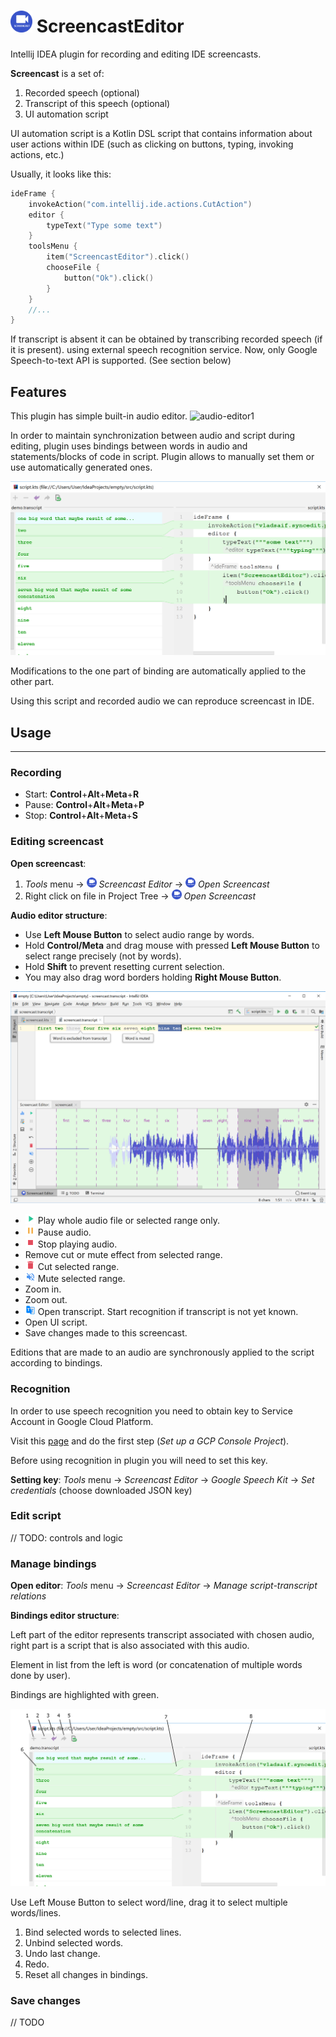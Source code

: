 # <img src="https://raw.githubusercontent.com/Recognized/ScreencastEditor/master/demo/ScreencastLogo.png" alt="drawing" width="35m"/> ScreencastEditor

Intellij IDEA plugin for recording and editing IDE screencasts.

**Screencast** is a set of:
1. Recorded speech (optional)
2. Transcript of this speech (optional)
3. UI automation script

UI automation script is a Kotlin DSL script that contains information about user actions within IDE
(such as clicking on buttons, typing, invoking actions, etc.)

Usually, it looks like this:
```kotlin
ideFrame {
    invokeAction("com.intellij.ide.actions.CutAction")
    editor {
        typeText("Type some text")
    }
    toolsMenu {
        item("ScreencastEditor").click()
        chooseFile {
            button("Ok").click()
        }
    }
    //...
}
```

If transcript is absent it can be obtained by transcribing recorded speech (if it is present).
using external speech recognition service. Now, only Google Speech-to-text API is supported. (See section below)

## Features

This plugin has simple built-in audio editor. 
![audio-editor1](https://raw.githubusercontent.com/Recognized/ScreencastEditor/master/demo/audio_editor1.gif)

In order to maintain synchronization between audio and script during editing, 
plugin uses bindings between words in audio and statements/blocks of code in script.
Plugin allows to manually set them or use automatically generated ones.

![bindings-editor](https://raw.githubusercontent.com/Recognized/ScreencastEditor/master/demo/bindings1.png)

Modifications to the one part of binding are automatically applied to the other part.

Using this script and recorded audio we can reproduce screencast in IDE.

## Usage
<hr>

### Recording

- Start: **Control**+**Alt**+**Meta**+**R**
- Pause: **Control**+**Alt**+**Meta**+**P**
- Stop: **Control**+**Alt**+**Meta**+**S**

### Editing screencast

**Open screencast**:
1. _Tools_ menu → <img src="https://raw.githubusercontent.com/Recognized/ScreencastEditor/master/demo/ScreencastLogo.png" alt="drawing" width="16"/> _Screencast Editor_ → <img src="https://raw.githubusercontent.com/Recognized/ScreencastEditor/master/demo/ScreencastLogo.png" alt="drawing" width="16"/> _Open Screencast_
2. Right click on file in Project Tree → <img src="https://raw.githubusercontent.com/Recognized/ScreencastEditor/master/demo/ScreencastLogo.png" alt="drawing" width="16"/> _Open Screencast_

**Audio editor structure**:

- Use **Left Mouse Button** to select audio range by words.
- Hold **Control/Meta** and drag mouse with pressed **Left Mouse Button** 
to select range precisely (not by words). 
- Hold **Shift** to prevent resetting current selection.
- You may also drag word borders holding **Right Mouse Button**.

![audio-editor2](https://raw.githubusercontent.com/Recognized/ScreencastEditor/master/demo/audio_editor2.png)

* <img src="https://raw.githubusercontent.com/Recognized/ScreencastEditor/master/resources/icons/play@2x.png" alt="play" width="16"/> Play whole audio file or selected range only.
* <img src="https://raw.githubusercontent.com/Recognized/ScreencastEditor/master/resources/icons/pause@2x.png" alt="pause" width="16"/> Pause audio.
* <img src="https://raw.githubusercontent.com/Recognized/ScreencastEditor/master/resources/icons/stop@2x.png" alt="stop" width="16"/> Stop playing audio.
* <object type="image/svg+xml" data="https://raw.githubusercontent.com/JetBrains/intellij-community/master/platform/icons/src/actions/undo.svg" width="16" height="16"></object> Remove cut or mute effect from selected range.
* <img src="https://raw.githubusercontent.com/Recognized/ScreencastEditor/master/resources/icons/delete@2x.png" alt="cut" width="16"/> Cut selected range.
* <img src="https://raw.githubusercontent.com/Recognized/ScreencastEditor/master/resources/icons/volume_off@2x.png" alt="mute" width="16"/> Mute selected range.
* <object type="image/svg+xml" data="https://raw.githubusercontent.com/JetBrains/intellij-community/master/platform/icons/src/graph/zoomIn.svg" width="16" height="16"></object> Zoom in.
* <object type="image/svg+xml" data="https://raw.githubusercontent.com/JetBrains/intellij-community/master/platform/icons/src/graph/zoomOut.svg" width="16" height="16"></object> Zoom out.
* <img src="https://raw.githubusercontent.com/Recognized/ScreencastEditor/master/resources/icons/transcript@2x.png" alt="transcript" width="16"/> Open transcript. Start recognition if transcript is not yet known.
* <object type="image/svg+xml" data="https://raw.githubusercontent.com/JetBrains/intellij-community/master/platform/icons/src/actions/menu-saveall.svg" width="16"></object> Open UI script.
* <object type="image/svg+xml" data="https://raw.githubusercontent.com/JetBrains/intellij-community/master/platform/icons/src/actions/menu-saveall.svg" width="16" height="16"></object> Save changes made to this screencast.


Editions that are made to an audio are synchronously applied to the script according to bindings.

### Recognition

In order to use speech recognition you need to obtain key to Service Account in Google Cloud Platform.

Visit this [page](https://cloud.google.com/speech-to-text/docs/quickstart-client-libraries) and do the first step 
(_Set up a GCP Console Project_).

Before using recognition in plugin you will need to set this key.

**Setting key**:
_Tools_ menu → _Screencast Editor_ -> _Google Speech Kit_ -> _Set credentials_ (choose downloaded JSON key)

### Edit script

// TODO: controls and logic

### Manage bindings

**Open editor**:
_Tools_ menu → _Screencast Editor_ → _Manage script-transcript relations_

**Bindings editor structure**:

Left part of the editor represents transcript associated with chosen audio, right part is a script that is also 
associated with this audio.

Element in list from the left is word (or concatenation of multiple words done by user).

Bindings are highlighted with green.

![bindings-editor](https://raw.githubusercontent.com/Recognized/ScreencastEditor/master/demo/bindings2.png)

Use Left Mouse Button to select word/line, drag it to select multiple words/lines.

1. Bind selected words to selected lines. 
2. Unbind selected words.
3. Undo last change.
4. Redo.
5. Reset all changes in bindings.

### Save changes

// TODO